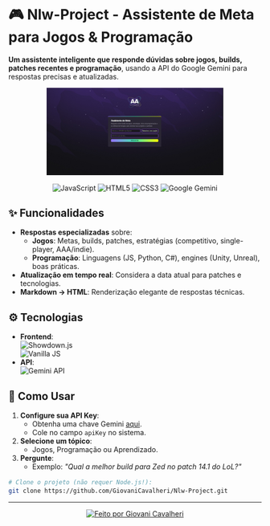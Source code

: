 # 🎮 Nlw-Project - Assistente de Meta para Jogos & Programação  

**Um assistente inteligente que responde dúvidas sobre jogos, builds, patches recentes e programação**, usando a API do Google Gemini para respostas precisas e atualizadas.  

<div align="center">
  <img src="https://raw.githubusercontent.com/GiovaniCavalheri/Nlw-Project/main/img-start.jpeg" alt="Interface do Nlw-Project" width="70%">
  
  ![JavaScript](https://img.shields.io/badge/JavaScript-ES6+-F7DF1E?logo=javascript)
  ![HTML5](https://img.shields.io/badge/HTML5-E34F26?logo=html5&logoColor=white)
  ![CSS3](https://img.shields.io/badge/CSS3-1572B6?logo=css3&logoColor=white)
  ![Google Gemini](https://img.shields.io/badge/Google_Gemini-2.5_Flash-4285F4?logo=google)
</div>

## ✨ Funcionalidades  
- **Respostas especializadas** sobre:  
  - **Jogos**: Metas, builds, patches, estratégias (competitivo, single-player, AAA/indie).  
  - **Programação**: Linguagens (JS, Python, C#), engines (Unity, Unreal), boas práticas.  
- **Atualização em tempo real**: Considera a data atual para patches e tecnologias.  
- **Markdown → HTML**: Renderização elegante de respostas técnicas.  

## ⚙️ Tecnologias  
- **Frontend**:  
  ![Showdown.js](https://img.shields.io/badge/Showdown.js-Markdown_Converter-FF5733)  
  ![Vanilla JS](https://img.shields.io/badge/Vanilla_JS-No_Frameworks-FF9A00)  
- **API**:  
  ![Gemini API](https://img.shields.io/badge/Gemini_API-2.5_Flash-4285F4?logo=google)  

## 🚀 Como Usar  
1. **Configure sua API Key**:  
   - Obtenha uma chave Gemini [aqui](https://ai.google.dev/).  
   - Cole no campo `apiKey` no sistema.  
2. **Selecione um tópico**:  
   - Jogos, Programação ou Aprendizado.  
3. **Pergunte**:  
   - Exemplo: *"Qual a melhor build para Zed no patch 14.1 do LoL?"*  

```bash
# Clone o projeto (não requer Node.js!):
git clone https://github.com/GiovaniCavalheri/Nlw-Project.git
```


---
<p align="center">
  <a href="https://github.com/GiovaniCavalheri">
    <img src="https://img.shields.io/badge/Feito%20com-%E2%9D%A4%EF%B8%8F%20por%20Giovani%20Cavalheri-800080?style=flat&logo=github" alt="Feito por Giovani Cavalheri">
  </a>
</p>
